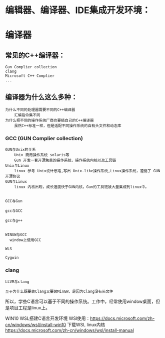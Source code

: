 # 编辑器、编译器、IDE集成开发环境：
  



# 编译器
## 常见的C++编译器：
    Gun Complier collection
    clang
    Microsoft C++ Complier
    ...
    
## 编译器为什么这么多种：
    为什么不同的处理器需要不同的C++编译器
        汇编指令集不同
    为什么把不同的操作系统厂商也要搞自己的C++编译器
        虽然C++标准一样，但是适配不同操作系统的自有头文件和动态库
    

### GCC (GUN Complier collection)
    GUN与Unix的关系
        Unix 商用操作系统 solaris等
        Gun 开发一套开源免费的操作系统，操作系统内核以及工具链
    Unix与Linux
        linux 参考 Unix设计思路,写出 Unix-like操作系统,Linux操作系统，遵循了 GUN开源协议
    GUN与Linux
        linux 内核出现，成长速度快于GUN内核，Gun的工具链被大量集成到linux中。
        
        
    GCC与Gun
    
    gcc与GCC
    
    gcc与g++
    
    
    WINGW与GCC
      window上使用GCC
      
    WLS
      
    Cygwin
    
    
### clang

    LLVM与clang

    至于为什么既要装Clang又要装MinGW，是因为Clang没有头文件







所以，学些C语言可以基于不同的操作系统。工作中，经常使用window桌面，但是项目工程是linux上。

WIN10 WSL搭建C语言开发环境
WSl使用：https://docs.microsoft.com/zh-cn/windows/wsl/install-win10
下载WSL linux内核  https://docs.microsoft.com/zh-cn/windows/wsl/install-manual


